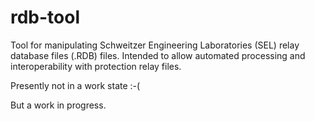 # rdb-tool
Tool for manipulating Schweitzer Engineering Laboratories (SEL) relay database files (.RDB) files. Intended to allow automated processing and interoperability with protection relay files.

Presently not in a work state :-(

But a work in progress.
